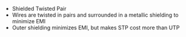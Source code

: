 
- Shielded Twisted Pair
- Wires are twisted in pairs and surrounded in a metallic shielding to minimize EMI
- Outer shielding minimizes EMI, but makes STP cost more than UTP

